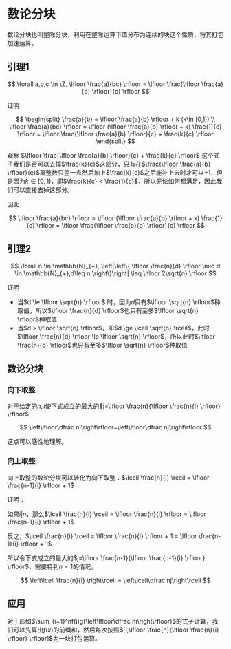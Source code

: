 # 数论分块

数论分块也叫整除分块，利用在整除运算下值分布为连续的块这个性质，将其打包加速运算。

## 引理1

$$
\forall a,b,c \in \Z, \lfloor \frac{a}{bc} \rfloor = \lfloor \frac{\lfloor \frac{a}{b} \rfloor}{c} \rfloor
$$

证明

$$
\begin{split}
    \frac{a}{b} = \lfloor \frac{a}{b} \rfloor + k (k\in [0,1)) \\
    \lfloor \frac{a}{bc} \rfloor = \lfloor (\lfloor \frac{a}{b} \rfloor + k) \frac{1}{c} \rfloor = \lfloor \frac{\lfloor \frac{a}{b} \rfloor}{c} + \frac{k}{c} \rfloor
\end{split}
$$

观察 $\lfloor \frac{\lfloor \frac{a}{b} \rfloor}{c} + \frac{k}{c} \rfloor$ 这个式子我们是否可以去掉$\frac{k}{c}$这部分，只有在$\frac{\lfloor \frac{a}{b} \rfloor}{c}$离整数只差一点然后加上$\frac{k}{c}$之后能补上去时才可以+1，但是因为$k \in [0,1)$，即$\frac{k}{c} < \frac{1}{c}$，所以无论如何都满足，因此我们可以直接去掉这部分。

因此

$$
\lfloor \frac{a}{bc} \rfloor = \lfloor (\lfloor \frac{a}{b} \rfloor + k) \frac{1}{c} \rfloor = \lfloor \frac{\lfloor \frac{a}{b} \rfloor}{c} \rfloor
$$

## 引理2

$$
\forall n \in \mathbb{N}_{+},  \left|\left\{ \lfloor \frac{n}{d} \rfloor \mid d \in \mathbb{N}_{+},d\leq n \right\}\right| \leq \lfloor 2\sqrt{n} \rfloor
$$

证明

- 当$d \le \lfloor \sqrt{n} \rfloor$ 时，因为$d$只有$\lfloor \sqrt{n} \rfloor$种取值，所以$\lfloor \frac{n}{d} \rfloor$也只有至多$\lfloor \sqrt{n} \rfloor$种取值
- 当$d > \lfloor \sqrt{n} \rfloor$，即$d \ge \lceil \sqrt{n} \rceil$，此时$\lfloor \frac{n}{d} \rfloor \le \lfloor \sqrt{n} \rfloor$，所以此时$\lfloor \frac{n}{d} \rfloor$也只有至多$\lfloor \sqrt{n} \rfloor$种取值

## 数论分块

### 向下取整

对于给定的$n,i$使下式成立的最大的$j=\lfloor \frac{n}{\lfloor \frac{n}{i} \rfloor} \rfloor$

$$
\left\lfloor\dfrac ni\right\rfloor=\left\lfloor\dfrac nj\right\rfloor
$$

这点可以感性地理解。

### 向上取整

向上取整的数论分块可以转化为向下取整：$\lceil \frac{n}{i} \rceil = \lfloor \frac{n-1}{i} \rfloor + 1$

证明：

如果$i|n$，那么$\lceil \frac{n}{i} \rceil = \lfloor \frac{n}{i} \rfloor = \lfloor \frac{n-1}{i} \rfloor + 1$

反之，$\lceil \frac{n}{i} \rceil = \lfloor \frac{n}{i} \rfloor + 1 = \lfloor \frac{n-1}{i} \rfloor + 1$

所以令下式成立的最大的$j=\lfloor \frac{n-1}{\lfloor \frac{n-1}{i} \rfloor} \rfloor$，需要特判$n=1$的情况。

$$
\left\lceil \frac{n}{i} \right\rceil = \left\lceil\dfrac nj\right\rceil
$$

## 应用

对于形如$\sum_{i=1}^nf(i)g(\left\lfloor\dfrac ni\right\rfloor)$的式子计算，我们可以先算出$f(x)$的前缀和，然后每次按照$[i,\lfloor \frac{n}{\lfloor \frac{n}{i} \rfloor} \rfloor]$为一块打包运算。